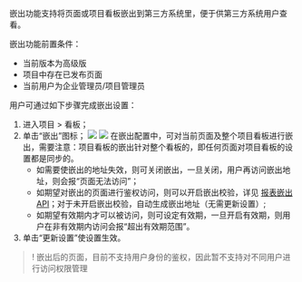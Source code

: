 嵌出功能支持将页面或项目看板嵌出到第三方系统里，便于供第三方系统用户查看。

嵌出功能前置条件：
- 当前版本为高级版
- 项目中存在已发布页面
- 当前用户为企业管理员/项目管理员



用户可通过如下步骤完成嵌出设置：
1. 进入项目 > 看板；
2. 单击“嵌出”图标；
![](https://qcloudimg.tencent-cloud.cn/raw/dec6f4247ffc233b0aaa38be364b8f67.png)
![](https://qcloudimg.tencent-cloud.cn/raw/a73614d74a13377b387a71087cd1e163.png)
在嵌出配置中，可对当前页面及整个项目看板进行嵌出，需要注意：项目看板的嵌出针对整个看板的，即任何页面对项目看板的设置都是同步的。
	- 如需要使嵌出的地址失效，则可关闭嵌出，一旦关闭，用户再访问嵌出地址，则会报“页面无法访问”；
	- 如期望对嵌出的页面进行鉴权访问，则可以开启嵌出校验，详见 [报表嵌出 API](https://cloud.tencent.com/document/product/590/73723)；对于未开启嵌出校验，自动生成嵌出地址（无需更新设置）;
	- 如期望有效期内才可以被访问，则可设定有效期，一旦开启有效期，则用户在非有效期内访问会报“超出有效期范围”。
3. 单击“更新设置”使设置生效。



>! 嵌出后的页面，目前不支持用户身份的鉴权，因此暂不支持对不同用户进行访问权限管理
